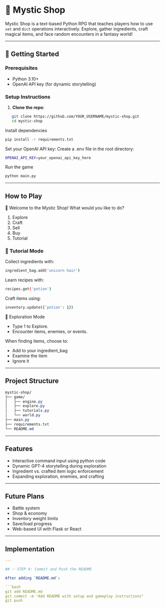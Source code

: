 # 🧙 Mystic Shop

Mystic Shop is a text-based Python RPG that teaches players how to use `set` and `dict` operations interactively. Explore, gather ingredients, craft magical items, and face random encounters in a fantasy world!

---

## 🚀 Getting Started

### Prerequisites

- Python 3.10+
- OpenAI API key (for dynamic storytelling)

### Setup Instructions

1. **Clone the repo**:
```bash
   git clone https://github.com/YOUR_USERNAME/mystic-shop.git
   cd mystic-shop
```

Install dependencies
```bash
pip install -r requirements.txt
```

Set your OpenAI API key:
Create a .env file in the root directory:
```bash
OPENAI_API_KEY=your_openai_api_key_here
```

Run the game
```bash
python main.py
```

---
## How to Play
🧙 Welcome to the Mystic Shop!
What would you like to do?
1. Explore
2. Craft
3. Sell
4. Buy
5. Tutorial

### 🧪 Tutorial Mode
Collect ingredients with:
```bash
ingredient_bag.add('unicorn hair')
```

Learn recipes with:
```bash
recipes.get('potion')
```

Craft items using:
```bash
inventory.update({'potion': 1})
```

🌲 Exploration Mode
- Type 1 to Explore.
- Encounter items, enemies, or events.

When finding items, choose to:
- Add to your ingredient_bag
- Examine the item
- Ignore it

---
## Project Structure
```css
mystic-shop/
├── game/
│   ├── engine.py
│   ├── explore.py
│   ├── tutorials.py
│   └── world.py
├── main.py
├── requirements.txt
└── README.md
```

---
## Features
- Interactive command input using python code
- Dynamic GPT-4 storytelling during exploration
- Ingredient vs. crafted item logic enforcement
- Expanding exploration, enemies, and crafting

---
## Future Plans
- Battle system
- Shop & economy
- Inventory weight limits
- Save/load progress
- Web-based UI with Flask or React

---
## Implementation
```yaml
---

## ✅ STEP 4: Commit and Push the README

After adding `README.md`:

```bash
git add README.md
git commit -m "Add README with setup and gameplay instructions"
git push

```